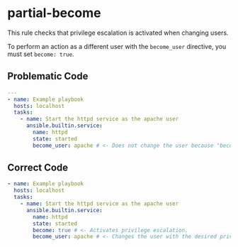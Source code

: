 # partial-become

This rule checks that privilege escalation is activated when changing users.

To perform an action as a different user with the ``become_user`` directive, you must set ``become: true``.

## Problematic Code

```yaml
---
- name: Example playbook
  hosts: localhost
  tasks:
    - name: Start the httpd service as the apache user
      ansible.builtin.service:
        name: httpd
        state: started
        become_user: apache # <- Does not change the user because "become: true" is not set.
```

## Correct Code

```yaml
- name: Example playbook
  hosts: localhost
  tasks:
    - name: Start the httpd service as the apache user
      ansible.builtin.service:
        name: httpd
        state: started
        become: true # <- Activates privilege escalation.
        become_user: apache # <- Changes the user with the desired privileges.
```